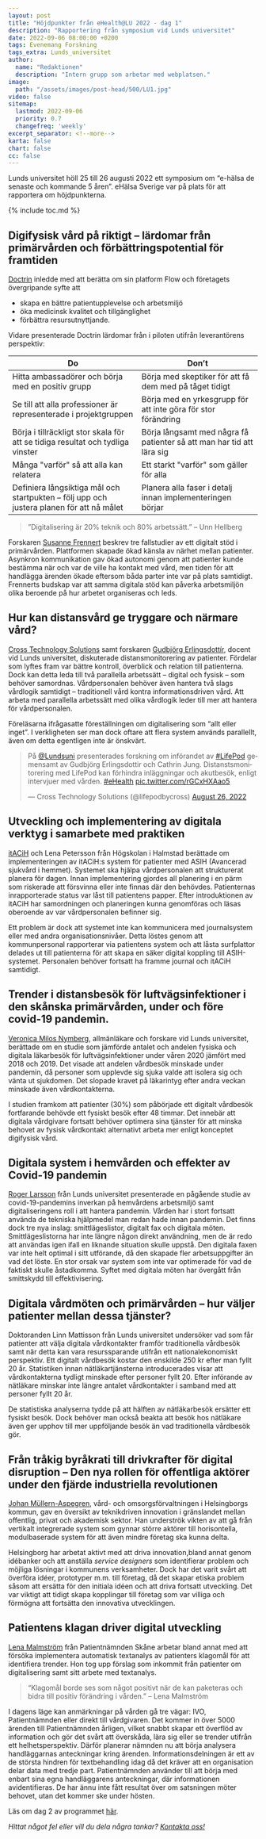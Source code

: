 ```yaml
---
layout: post
title: "Höjdpunkter från eHealth@LU 2022 - dag 1"
description: "Rapportering från symposium vid Lunds universitet"
date: 2022-09-06 08:00:00 +0200
tags: Evenemang Forskning
tags_extra: Lunds_universitet
author:
  name: "Redaktionen"
  description: "Intern grupp som arbetar med webplatsen."
image:
  path: "/assets/images/post-head/500/LU1.jpg"
video: false
sitemap:
  lastmod: 2022-09-06
  priority: 0.7
  changefreq: 'weekly'
excerpt_separator: <!--more-->
karta: false
chart: false
cc: false
---
```


Lunds universitet höll 25 till 26 augusti 2022 ett symposium om “e-hälsa de senaste och kommande 5 åren”. eHälsa Sverige var på plats för att rapportera om höjdpunkterna.

<!--more-->

{% include toc.md %}

## Digifysisk vård på riktigt – lärdomar från primärvården och förbättringspotential för framtiden
[Doctrin](https://doctrin.se/) inledde med att berätta om sin platform Flow och företagets övergripande syfte att
* skapa en bättre patientupplevelse och arbetsmiljö
* öka medicinsk kvalitet och tillgänglighet
* förbättra resursutnyttjande.

Vidare presenterade Doctrin lärdomar från i piloten utifrån leverantörens perspektiv:

| Do         | Don’t |
|--------------------------|---------|
| Hitta ambassadörer och börja med en positiv grupp | Börja med skeptiker för att få dem med på tåget tidigt |
| Se till att alla professioner är representerade i projektgruppen | Börja med en yrkesgrupp för att inte göra för stor förändring |
| Börja i tillräckligt stor skala för att se tidiga resultat och tydliga vinster | Börja långsamt med några få patienter så att man har tid att lära sig |
| Många "varför" så att alla kan relatera | Ett starkt "varför" som gäller för alla |
| Definiera långsiktiga mål och startpukten – följ upp och justera planen för att nå målet | Planera alla faser i detalj innan implementeringen börjar |

> ”Digitalisering är 20% teknik och 80% arbetssätt.” – Unn Hellberg

Forskaren [Susanne Frennert](https://portal.research.lu.se/sv/persons/susanne-frennert) beskrev tre fallstudier av ett digitalt stöd i primärvården. Plattformen skapade ökad känsla av närhet mellan patienter. Asynkron kommunikation gav ökad autonomi genom att patienter kunde bestämma när och var de ville ha kontakt med vård, men tiden för att handlägga ärenden ökade eftersom båda parter inte var på plats samtidigt. Frennerts budskap var att samma digitala stöd kan påverka arbetsmiljön olika beroende på hur arbetet organiseras och leds.

## Hur kan distansvård ge tryggare och närmare vård?
[Cross Technology Solutions](https://cross-solutions.com/sv/hem/) samt forskaren [Gudbjörg Erlingsdottír](https://portal.research.lu.se/sv/persons/gudbj%C3%B6rg-erlingsdottir), docent vid Lunds universitet, diskuterade distansmonitorering av patienter. Fördelar som lyftes fram var bättre kontroll, överblick och relation till patienterna. Dock kan detta leda till två parallella arbetssätt – digital och fysisk – som behöver samordnas. Vårdpersonalen behöver även hantera två slags vårdlogik samtidigt – traditionell vård kontra informationsdriven vård. Att arbeta med parallella arbetssätt med olika vårdlogik leder till mer att hantera för vårdpersonalen.

Föreläsarna ifrågasatte föreställningen om digitalisering som “allt eller inget”. I verkligheten ser man dock oftare att flera system används parallellt, även om detta egentligen inte är önskvärt.

<blockquote class="twitter-tweet"><p lang="sv" dir="ltr">På <a href="https://twitter.com/Lundsuni?ref_src=twsrc%5Etfw">@Lundsuni</a> presenterades forskning om införandet av <a href="https://twitter.com/hashtag/LifePod?src=hash&amp;ref_src=twsrc%5Etfw">#LifePod</a> gemensamt av Gudbjörg Erlingsdottir och Cathrin Jung. Distanstsmonitorering med LifePod kan förhindra inläggningar och akutbesök, enligt intervjuer med vården. <a href="https://twitter.com/hashtag/eHealth?src=hash&amp;ref_src=twsrc%5Etfw">#eHealth</a> <a href="https://t.co/rGCxHXAao5">pic.twitter.com/rGCxHXAao5</a></p>&mdash; Cross Technology Solutions (@lifepodbycross) <a href="https://twitter.com/lifepodbycross/status/1563094577497931778?ref_src=twsrc%5Etfw">August 26, 2022</a></blockquote> <script async src="https://platform.twitter.com/widgets.js" charset="utf-8"></script>

## Utveckling och implementering av digitala verktyg i samarbete med praktiken
[itACiH](https://itacih.se/) och Lena Petersson från Högskolan i Halmstad berättade om implementeringen av itACiH:s system för patienter med ASIH (Avancerad sjukvård i hemmet). Systemet ska hjälpa vårdpersonalen att strukturerat planera för dagen. Innan implementering gjordes all planering i en pärm som riskerade att försvinna eller inte finnas där den behövdes. Patienternas inrapporterade status var låst till patientens papper. Efter introduktionen av itACiH har samordningen och planeringen kunna genomföras och läsas oberoende av var vårdpersonalen befinner sig.

Ett problem är dock att systemet inte kan kommunicera med journalsystem eller med andra organisationsnivåer. Detta löstes genom att kommunpersonal rapporterar via patientens system och att låsta surfplattor delades ut till patienterna för att skapa en säker digital koppling till ASIH-systemet. Personalen behöver fortsatt ha framme journal och itACiH samtidigt.

##  Trender i distansbesök för luftvägsinfektioner i den skånska primärvården, under och före covid-19 pandemin.
[Veronica Milos Nymberg](https://www.lu.se/lucat/user/a01eca3b862ecb3d83fd10caa4564c81), allmänläkare och forskare vid Lunds universitet, berättade om en studie som jämförde antalet och andelen fysiska och digitala läkarbesök för luftvägsinfektioner under våren 2020 jämfört med 2018 och 2019. Det visade att andelen vårdbesök minskade under pandemin, då personer som upplevde sig sjuka valde att isolera sig och vänta ut sjukdomen. Det slopade kravet på läkarintyg efter andra veckan minskade även vårdkontakterna.

I studien framkom att patienter (30%) som påbörjade ett digitalt vårdbesök fortfarande behövde ett fysiskt besök efter 48 timmar. Det innebär att digitala vårdgivare fortsatt behöver optimera sina tjänster för att minska behovet av fysisk vårdkontakt alternativt arbeta mer enligt konceptet digifysisk vård.

## Digitala system i hemvården och effekter av Covid-19 pandemin
[Roger Larsson](https://portal.research.lu.se/sv/persons/roger-larsson#%C3%96versikt) från Lunds universitet presenterade en pågående studie av covid-19-pandemins inverkan på hemvårdens arbetsmiljö samt digitaliseringens roll i att hantera pandemin. Vården har i stort fortsatt använda de tekniska hjälpmedel man redan hade innan pandemin. Det finns dock tre nya inslag: smittlägeslistor, digitalt fax och digitala möten. Smittlägeslistorna har inte längre någon direkt användning, men de är redo att användas igen ifall en liknande situation skulle uppstå. Den digitala faxen var inte helt optimal i sitt utförande, då den skapade fler arbetsuppgifter än vad det löste. En stor orsak var system som inte var optimerade för vad de faktiskt skulle åstadkomma. Syftet med digitala möten har övergått från smittskydd till effektivisering.

## Digitala vårdmöten och primärvården – hur väljer patienter mellan dessa tjänster?
Doktoranden Linn Mattisson från Lunds universitet undersöker vad som får patienter att välja digitala vårdkontakter framför traditionella vårdbesök samt när detta kan vara resurssparande utifrån ett nationalekonomiskt perspektiv. Ett digitalt vårdbesök kostar den enskilde 250 kr efter man fyllt 20 år. Statistiken innan nätläkartjänsterna introducerades visar att vårdkontakterna tydligt minskade efter personer fyllt 20. Efter införande av nätläkare minskar inte längre antalet vårdkontakter i samband med att personer fyllt 20 år.

De statistiska analyserna tydde på att hälften av nätläkarbesök ersätter ett fysiskt besök. Dock behöver man också beakta att besök hos nätläkare även ger upphov till mer uppföljande besök än vad traditionella vårdbesök gör.

## Från tråkig byråkrati till drivkrafter för digital disruption – Den nya rollen för offentliga aktörer under den fjärde industriella revolutionen
[Johan Müllern-Aspegren](https://www.linkedin.com/in/johan-m%C3%BCllern-aspegren-2ab8a92/), vård- och omsorgsförvaltningen i Helsingborgs kommun, gav en översikt av teknikdriven innovation i gränslandet mellan offentlig, privat och akademisk sektor. Han underströk vikten av att gå från vertikalt integrerade system som gynnar större aktörer till horisontella, modulbaserade system för att även mindre företag ska kunna delta.

Helsingborg har arbetat aktivt med att driva innovation,bland annat genom idébanker och att anställa _service designers_ som identifierar problem och möjliga lösningar i kommunens verksamheter. Dock har det varit svårt att överföra idéer, prototyper m.m. till företag, då det skapar etiska problem såsom att ersätta för den initiala idéen och att driva fortsatt utveckling. Det var viktigt att tidigt skapa kopplingar till företag som var villiga och förmögna att fortsätta den innovativa utvecklingen.

## Patientens klagan driver digital utveckling
[Lena Malmström](https://www.linkedin.com/in/lena-malmstr%C3%B6m-3a96bb190/) från Patientnämnden Skåne arbetar bland annat med att försöka implementera automatisk textanalys av patienters klagomål för att identifiera trender. Hon tog upp förslag som inkommit från patienter om digitalisering samt sitt arbete med textanalys.

> “Klagomål borde ses som något positivt när de kan paketeras och bidra till positiv förändring i vården.” – Lena Malmström

I dagens läge kan anmärkningar på vården gå tre vägar: IVO, Patientnämnden eller direkt till vårdgivaren. Det kommer in över 5000 ärenden till Patientnämnden årligen, vilket snabbt skapar ett överflöd av information och gör det svårt att överskåda, lära sig eller se trender utifrån ett helhetsperspektiv. Därför planerar nämnden nu att börja analysera handläggarnas anteckningar kring ärenden. Informationsdelningen är ett av de största hindren för textbehandling idag då det kräver att en organisation delar data med tredje part. Patientnämnden använder till att börja med enbart sina egna handläggarens anteckningar, där informationen avidentifieras. De har ännu inte fått resultat över om satsningen möter behovet, utan det kommer ske under hösten.

Läs om dag 2 av programmet [här](/2022/09/06/ehealthatlu-dag-2.html).


_Hittat något fel eller vill du dela några tankar? [Kontakta oss!](/index.html#form-message)_